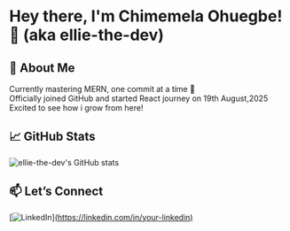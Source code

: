 # Hey there, I'm Chimemela Ohuegbe! 👋 (aka ellie-the-dev)

## 🚀 About Me
Currently mastering MERN, one commit at a time 🚀
<br>
Officially joined GitHub and started React journey on 19th August,2025
<br>
Excited to see how i grow from here!

## 📈 GitHub Stats
![ellie-the-dev's GitHub stats](https://github-readme-stats.vercel.app/api?username=ellie-the-dev&show_icons=true&theme=radical)

## 📫 Let’s Connect
[![LinkedIn](https://img.shields.io/badge/-LinkedIn-0077B5?style=for-the-badge&logo=linkedin&logoColor=white)][(https://linkedin.com/in/your-linkedin)  ](https://www.linkedin.com/in/chimemela-blessed-ohuegbe-b4a78037b/)


<!--
**ellie-the-dev/ellie-the-dev** is a ✨ _special_ ✨ repository because its `README.md` (this file) appears on your GitHub profile.

[![Anurag's GitHub stats](https://github-readme-stats.vercel.app/api?username=ellie-the-dev)](https://github.com/anuraghazra/github-readme-stats)
Here are some ideas to get you started:

- 🔭 I’m currently working on ...
- 🌱 I’m currently learning ...
- 👯 I’m looking to collaborate on ...
- 🤔 I’m looking for help with ...
- 💬 Ask me about ...
- 📫 How to reach me: ...
- 😄 Pronouns: ...
- ⚡ Fun fact: ...
-->

